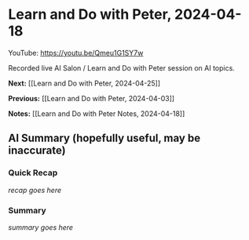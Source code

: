 # Learn and Do with Peter, 2024-04-18

YouTube: <https://youtu.be/Qmeu1G1SY7w>

Recorded live AI Salon / Learn and Do with Peter session on AI topics.

**Next:** [[Learn and Do with Peter, 2024-04-25]]

**Previous:** [[Learn and Do with Peter, 2024-04-03]]

**Notes:** [[Learn and Do with Peter Notes, 2024-04-18]]

## AI Summary (hopefully useful, may be inaccurate)

### Quick Recap

_recap goes here_
### Summary

_summary goes here_

